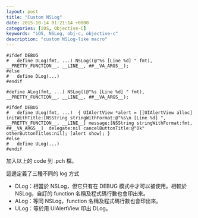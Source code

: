```yaml
---
layout: post
title: "Custom NSLog"
date: 2015-10-14 01:21:14 +0800
categories: [iOS, Objective-C]
keywords: "iOS, NSLog, obj-c, objective-c"
description: "custom NSLog-like macro"
---
```


	#ifdef DEBUG
	#   define DLog(fmt, ...) NSLog((@"%s [Line %d] " fmt), __PRETTY_FUNCTION__, __LINE__, ##__VA_ARGS__);
	#else
	#   define DLog(...)
	#endif
	
	#define ALog(fmt, ...) NSLog((@"%s [Line %d] " fmt), __PRETTY_FUNCTION__, __LINE__, ##__VA_ARGS__);
	
	#ifdef DEBUG
	#   define ULog(fmt, ...)  { UIAlertView *alert = [[UIAlertView alloc] initWithTitle:[NSString stringWithFormat:@"%s\n [Line %d] ", __PRETTY_FUNCTION__, __LINE__] message:[NSString stringWithFormat:fmt, ##__VA_ARGS__]  delegate:nil cancelButtonTitle:@"Ok" otherButtonTitles:nil]; [alert show]; }
	#else
	#   define ULog(...)
	#endif
	
加入以上的 code 到 .pch 檔。

這邊定義了三種不同的 log 方式

* DLog：相當於 NSLog，但它只有在 DEBUG 模式中才可以被使用。相較於 NSLog，自訂的 function 名稱及程式碼行數也會印出來。
* ALog：等同 NSLog，function 名稱及程式碼行數也會印出來。
* ULog：等於用 UIAlertView 印出 DLog。
